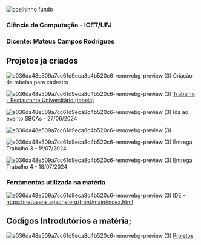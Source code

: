 
![coelhinho fundo](https://github.com/Cogumelo06/POO/assets/141068361/1f968f59-ecfb-483a-be49-b38de03a1724)

### Ciência da Computação - ICET/UFJ
### Dicente: Mateus Campos Rodrigues


## Projetos já criados

![e036da48e509a7cc61d9eca8c4b520c6-removebg-preview (3)](https://github.com/Cogumelo06/POO/assets/141068361/ece79889-0cc7-47e6-8dd1-fd1246077332)
Criação de tabelas para cadastro 

![e036da48e509a7cc61d9eca8c4b520c6-removebg-preview (3)](https://github.com/Cogumelo06/POO/assets/141068361/ece79889-0cc7-47e6-8dd1-fd1246077332)
[Trabalho - Restaurante Universitário (tabela)](https://github.com/Cogumelo06/POO/tree/main/Trabalho/src/main/java/dev/code)

![e036da48e509a7cc61d9eca8c4b520c6-removebg-preview (3)](https://github.com/Cogumelo06/POO/assets/141068361/ece79889-0cc7-47e6-8dd1-fd1246077332)
Ida ao evento SBCAs - 27/06/2024

![e036da48e509a7cc61d9eca8c4b520c6-removebg-preview (3)](https://github.com/Cogumelo06/POO/assets/141068361/ece79889-0cc7-47e6-8dd1-fd1246077332)


![e036da48e509a7cc61d9eca8c4b520c6-removebg-preview (3)](https://github.com/Cogumelo06/POO/assets/141068361/ece79889-0cc7-47e6-8dd1-fd1246077332)
Entrega Trabalho 3 - 1º/07/2024

![e036da48e509a7cc61d9eca8c4b520c6-removebg-preview (3)](https://github.com/Cogumelo06/POO/assets/141068361/ece79889-0cc7-47e6-8dd1-fd1246077332)
Entrega Trabalho 4 - 18/07/2024


### Ferramentas utilizada na matéria
![e036da48e509a7cc61d9eca8c4b520c6-removebg-preview (3)](https://github.com/Cogumelo06/POO/assets/141068361/ece79889-0cc7-47e6-8dd1-fd1246077332)
IDE - https://netbeans.apache.org/front/main/index.html


## Códigos Introdutórios a matéria;
![e036da48e509a7cc61d9eca8c4b520c6-removebg-preview (3)](https://github.com/Cogumelo06/POO/assets/141068361/ece79889-0cc7-47e6-8dd1-fd1246077332) [Projetos](https://github.com/Cogumelo06/POO/tree/main/Projetos)

